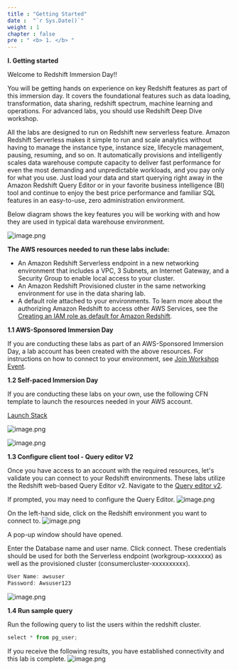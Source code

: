 ```yaml
---
title : "Getting Started"
date :  "`r Sys.Date()`" 
weight : 1 
chapter : false
pre : " <b> 1. </b> "
---
```

**I. Getting started**

Welcome to Redshift Immersion Day!!

You will be getting hands on experience on key Redshift features as part of this immersion day. It covers the foundational features such as data loading, transformation, data sharing, redshift spectrum, machine learning and operations. For advanced labs, you should use Redshift Deep Dive  workshop.

All the labs are designed to run on Redshift new serverless feature. Amazon Redshift Serverless  makes it simple to run and scale analytics without having to manage the instance type, instance size, lifecycle management, pausing, resuming, and so on. It automatically provisions and intelligently scales data warehouse compute capacity to deliver fast performance for even the most demanding and unpredictable workloads, and you pay only for what you use. Just load your data and start querying right away in the Amazon Redshift Query Editor or in your favorite business intelligence (BI) tool and continue to enjoy the best price performance and familiar SQL features in an easy-to-use, zero administration environment.

Below diagram shows the key features you will be working with and how they are used in typical data warehouse environment.

![image.png](/images/1/1-1.png)

**The AWS resources needed to run these labs include:**

- An Amazon Redshift Serverless endpoint in a new networking environment that includes a VPC, 3 Subnets, an Internet Gateway, and a Security Group to enable local access to your cluster.
- An Amazon Redshift Provisioned cluster in the same networking environment for use in the data sharing lab.
- A default role attached to your environments. To learn more about the authorizing Amazon Redshift to access other AWS Services, see the [Creating an IAM role as default for Amazon Redshift](https://docs.aws.amazon.com/redshift/latest/mgmt/default-iam-role.html).

**1.1 AWS-Sponsored Immersion Day**

If you are conducting these labs as part of an AWS-Sponsored Immersion Day, a lab account has been created with the above resources. For instructions on how to connect to your environment, see [Join Workshop Event](https://catalog.us-east-1.prod.workshops.aws/workshops/9f29cdba-66c0-445e-8cbb-28a092cb5ba7/en-US/lab0).

**1.2 Self-paced Immersion Day**

If you are conducting these labs on your own, use the following CFN template to launch the resources needed in your AWS account.

[Launch Stack](https://console.aws.amazon.com/cloudformation/home?#/stacks/new?stackName=RedshiftImmersionLab&templateURL=https://s3-us-west-2.amazonaws.com/redshift-immersionday-labs/immersionserverless.yaml)


![image.png](/images/1/1-2.png)

![image.png](/images/1/1-3.png)

**1.3 Configure client tool - Query editor V2**

Once you have access to an account with the required resources, let's validate you can connect to your Redshift environments. These labs utilize the Redshift web-based Query Editor v2. Navigate to the [Query editor v2](https://ap-southeast-1.console.aws.amazon.com/sqlworkbench/home?region=ap-southeast-1#/client).

If prompted, you may need to configure the Query Editor.
![image.png](/images/1/1-4.png)

On the left-hand side, click on the Redshift environment you want to connect to.
![image.png](/images/1/1-5.png)

A pop-up window should have opened.

Enter the Database name and user name. Click connect. These credentials should be used for both the Serverless endpoint (workgroup-xxxxxxx) as well as the provisioned cluster (consumercluster-xxxxxxxxxx).


```jsx
User Name: awsuser  
Password: Awsuser123
```
![image.png](/images/1/1-6.png)

**1.4 Run sample query**

Run the following query to list the users within the redshift cluster.

```jsx
select * from pg_user;
```

If you receive the following results, you have established connectivity and this lab is complete.
![image.png](/images/1/1-7.png)